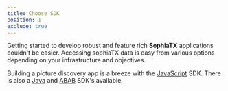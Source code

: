 ```yaml
---
title: Choose SDK
position: 1
exclude: true
---
```


Getting started to develop robust and feature rich **SophiaTX** applications couldn't be easier. Accessing sophiaTX data is easy from various options depending on your infrastructure and objectives.

Building a picture discovery app is a breeze with the [JavaScript](/sdks/#sdks-javascript) SDK. There is also a [Java](/sdks/#sdks-java) and [ABAB](/sdks/#sdks-abab) SDK's available.
